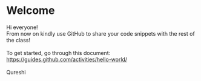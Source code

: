 # Welcome
Hi everyone! <br /> From now on kindly use GitHub to share your code snippets with the rest of the class! 
<br /> <br />
To get started, go through this document: https://guides.github.com/activities/hello-world/
<br /> <br />
Qureshi

